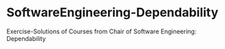 # SoftwareEngineering-Dependability
Exercise-Solutions of Courses from Chair of Software Engineering: Dependability
